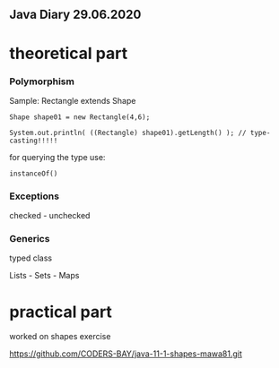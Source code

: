 ## Java Diary 29.06.2020

# theoretical part

### Polymorphism

Sample: Rectangle extends Shape
```
Shape shape01 = new Rectangle(4,6);

System.out.println( ((Rectangle) shape01).getLength() ); // type-casting!!!!!
```

for querying the type use:
```
instanceOf()
```

### Exceptions

checked - unchecked

### Generics

typed class

Lists - Sets - Maps


# practical part

worked on shapes exercise

https://github.com/CODERS-BAY/java-11-1-shapes-mawa81.git